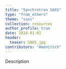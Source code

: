```yaml
---
title: "Synchrotron SAXS"
type: "from_others"
theme: "saxs"
collection: resources
author_profile: true
date: 2014-01-01
header:
  teaser: SAXS.jpg
contributors: "Amenitsch"
---
```

<p align= "justify">

Description
